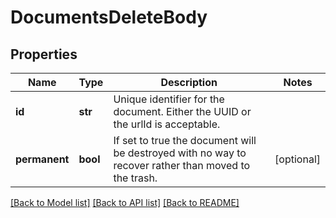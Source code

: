 # DocumentsDeleteBody

## Properties
Name | Type | Description | Notes
------------ | ------------- | ------------- | -------------
**id** | **str** | Unique identifier for the document. Either the UUID or the urlId is acceptable. | 
**permanent** | **bool** | If set to true the document will be destroyed with no way to recover rather than moved to the trash. | [optional] 

[[Back to Model list]](../README.md#documentation-for-models) [[Back to API list]](../README.md#documentation-for-api-endpoints) [[Back to README]](../README.md)

